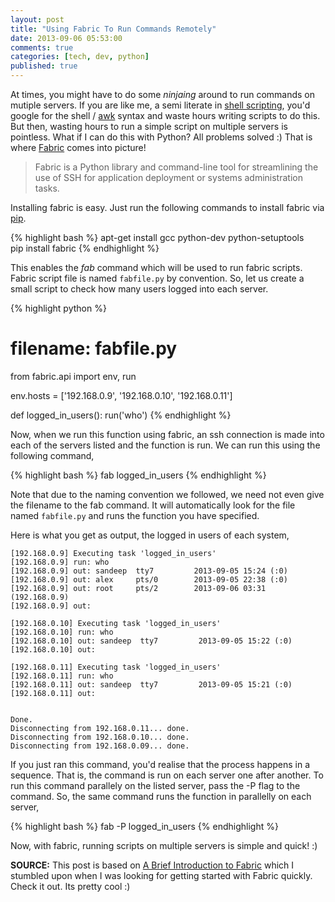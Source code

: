 ```yaml
---
layout: post
title: "Using Fabric To Run Commands Remotely"
date: 2013-09-06 05:53:00
comments: true
categories: [tech, dev, python]
published: true
---
```



At times, you might have to do some _ninjaing_ around to run commands on mutiple servers. If you are like me, a semi literate in [shell scripting](http://en.wikipedia.org/wiki/Shell_script), you'd google for the shell / [awk](http://en.wikipedia.org/wiki/AWK) syntax and waste hours writing scripts to do this. But then, wasting hours to run a simple script on multiple servers is pointless. What if I can do this with Python? All problems solved :) That is where [Fabric](http://docs.fabfile.org/en/1.7/) comes into picture!

<!-- more -->

>Fabric is a Python library and command-line tool for streamlining the use of SSH for application deployment or systems administration tasks.

Installing fabric is easy. Just run the following commands to install fabric via [pip](https://pypi.python.org/pypi/pip).

{% highlight bash %}
apt-get install gcc python-dev python-setuptools  
pip install fabric
{% endhighlight %}

This enables the _fab_ command which will be used to run fabric scripts. Fabric script file is named `fabfile.py` by convention. So, let us create a small script to check how many users logged into each server.

{% highlight python %}
# filename: fabfile.py
from fabric.api import env, run

env.hosts = ['192.168.0.9', '192.168.0.10', '192.168.0.11']

def logged_in_users():
    run('who')
{% endhighlight %}

Now, when we run this function using fabric, an ssh connection is made into each of the servers listed and the function is run. We can run this using the following command,

{% highlight bash %}
fab logged_in_users
{% endhighlight %}

Note that due to the naming convention we followed, we need not even give the filename to the fab command. It will automatically look for the file named `fabfile.py`    and runs the function you have specified.  

Here is what you get as output, the logged in users of each system,


    [192.168.0.9] Executing task 'logged_in_users'
    [192.168.0.9] run: who
    [192.168.0.9] out: sandeep  tty7         2013-09-05 15:24 (:0)
    [192.168.0.9] out: alex     pts/0        2013-09-05 22:38 (:0)
    [192.168.0.9] out: root     pts/2        2013-09-06 03:31 (192.168.0.9)
    [192.168.0.9] out:

    [192.168.0.10] Executing task 'logged_in_users'
    [192.168.0.10] run: who
    [192.168.0.10] out: sandeep  tty7         2013-09-05 15:22 (:0)
    [192.168.0.10] out:

    [192.168.0.11] Executing task 'logged_in_users'
    [192.168.0.11] run: who
    [192.168.0.11] out: sandeep  tty7         2013-09-05 15:21 (:0)
    [192.168.0.11] out:


    Done.
    Disconnecting from 192.168.0.11... done.
    Disconnecting from 192.168.0.10... done.
    Disconnecting from 192.168.0.09... done.


If you just ran this command, you'd realise that the process happens in a sequence. That is, the command is run on each server one after another. To run this command parallely on the listed server, pass the -P flag to the command. So, the same command runs the function in parallelly on each server,

{% highlight bash %}
fab -P logged_in_users
{% endhighlight %}

Now, with fabric, running scripts on multiple servers is simple and quick! :)  



__SOURCE:__ This post is based on [A Brief Introduction to Fabric](https://gist.github.com/DavidWittman/1886632) which I stumbled upon when I was looking for getting started with Fabric quickly. Check it out. Its pretty cool :)
